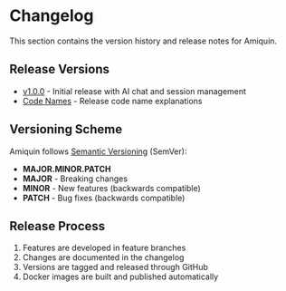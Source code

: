 # Changelog

This section contains the version history and release notes for Amiquin.

## Release Versions

- [v1.0.0](v1.0.0.md) - Initial release with AI chat and session management
- [Code Names](code-names.md) - Release code name explanations

## Versioning Scheme

Amiquin follows [Semantic Versioning](https://semver.org/) (SemVer):

- **MAJOR.MINOR.PATCH**
- **MAJOR** - Breaking changes
- **MINOR** - New features (backwards compatible)
- **PATCH** - Bug fixes (backwards compatible)

## Release Process

1. Features are developed in feature branches
2. Changes are documented in the changelog
3. Versions are tagged and released through GitHub
4. Docker images are built and published automatically